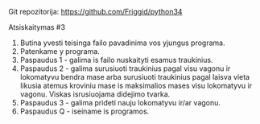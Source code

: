 Git repozitorija: https://github.com/Friggid/python34

Atsiskaitymas #3

1. Butina yvesti teisinga failo pavadinima vos yjungus programa.
2. Patenkame y programa.
3. Paspaudus 1 - galima is failo nuskaityti esamus traukinius.
4. Paspaudus 2 - galima surusiuoti traukinius pagal visu vagonu ir lokomatyvu bendra mase arba surusiuoti traukinius pagal laisva vieta likusia atemus kroviniu mase is maksimalios mases visu lokomatyvu ir vagonu. Viskas isrusiuojama didejimo tvarka.
5. Paspaudus 3 - galima prideti nauju lokomatyvu ir/ar vagonu.
6. Paspaudus Q - iseiname is programos.